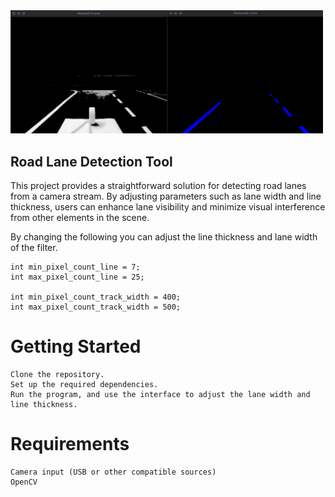 <img src="sample/sample.png" width="500"/>

## Road Lane Detection Tool

This project provides a straightforward solution for detecting road lanes from a camera stream. By adjusting parameters such as lane width and line thickness, users can enhance lane visibility and minimize visual interference from other elements in the scene.

By changing the following you can adjust the line thickness and lane width of the filter.
```
int min_pixel_count_line = 7;
int max_pixel_count_line = 25;

int min_pixel_count_track_width = 400;
int max_pixel_count_track_width = 500;
```

# Getting Started

    Clone the repository.
    Set up the required dependencies.
    Run the program, and use the interface to adjust the lane width and line thickness.

# Requirements

    Camera input (USB or other compatible sources)
    OpenCV
